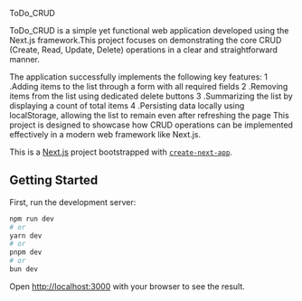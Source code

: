 ToDo_CRUD

ToDo_CRUD is a simple yet functional web application developed using the Next.js framework.This project focuses on demonstrating the core CRUD (Create, Read, Update, Delete) operations in a clear and straightforward manner.

The application successfully implements the following key features:
1 .Adding items to the list through a form with all required fields
2 .Removing items from the list using dedicated delete buttons
3 .Summarizing the list by displaying a count of total items
4 .Persisting data locally using localStorage, allowing the list to remain even after refreshing
the page
This project is designed to showcase how CRUD operations can be implemented effectively in a
modern web framework like Next.js.

This is a [Next.js](https://nextjs.org) project bootstrapped with [`create-next-app`](https://nextjs.org/docs/app/api-reference/cli/create-next-app).

## Getting Started

First, run the development server:

```bash
npm run dev
# or
yarn dev
# or
pnpm dev
# or
bun dev
```

Open [http://localhost:3000](http://localhost:3000) with your browser to see the result.
